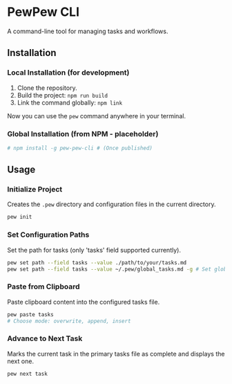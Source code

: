 # PewPew CLI

A command-line tool for managing tasks and workflows.

## Installation

### Local Installation (for development)

1. Clone the repository.
2. Build the project: `npm run build`
3. Link the command globally: `npm link`

Now you can use the `pew` command anywhere in your terminal.

### Global Installation (from NPM - placeholder)

```bash
# npm install -g pew-pew-cli # (Once published)
```

## Usage

### Initialize Project
Creates the `.pew` directory and configuration files in the current directory.
```bash
pew init
```

### Set Configuration Paths
Set the path for tasks (only 'tasks' field supported currently).
```bash
pew set path --field tasks --value ./path/to/your/tasks.md
pew set path --field tasks --value ~/.pew/global_tasks.md -g # Set globally
```

### Paste from Clipboard
Paste clipboard content into the configured tasks file.
```bash
pew paste tasks
# Choose mode: overwrite, append, insert
```

### Advance to Next Task
Marks the current task in the primary tasks file as complete and displays the next one.
```bash
pew next task
``` 